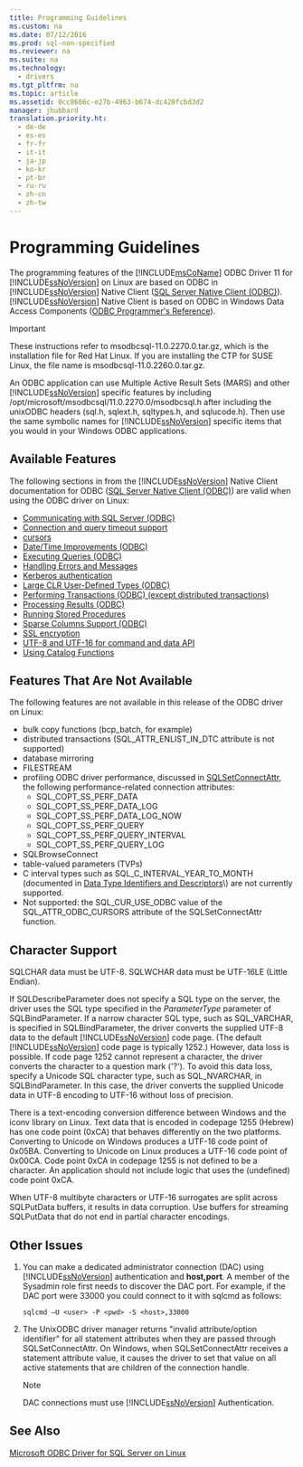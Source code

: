 ```yaml
---
title: Programming Guidelines
ms.custom: na
ms.date: 07/12/2016
ms.prod: sql-non-specified
ms.reviewer: na
ms.suite: na
ms.technology: 
  - drivers
ms.tgt_pltfrm: na
ms.topic: article
ms.assetid: 0cc8686c-e27b-4963-b674-dc420fcbd3d2
manager: jhubbard
translation.priority.ht: 
  - de-de
  - es-es
  - fr-fr
  - it-it
  - ja-jp
  - ko-kr
  - pt-br
  - ru-ru
  - zh-cn
  - zh-tw
---
```

# Programming Guidelines
The programming features of the [!INCLUDE[msCoName](../content/includes/msCoName_md.md)] ODBC Driver 11 for [!INCLUDE[ssNoVersion](../content/includes/ssNoVersion_md.md)] on Linux are based on ODBC in [!INCLUDE[ssNoVersion](../content/includes/ssNoVersion_md.md)] Native Client \([SQL Server Native Client \(ODBC\)](http://go.microsoft.com/fwlink/?LinkID=134151)\). [!INCLUDE[ssNoVersion](../content/includes/ssNoVersion_md.md)] Native Client is based on ODBC in Windows Data Access Components \([ODBC Programmer's Reference](http://go.microsoft.com/fwlink/?LinkID=45250)\).  
  
> [!IMPORTANT]  
> These instructions refer to msodbcsql\-11.0.2270.0.tar.gz, which is the installation file for Red Hat Linux. If you are installing the CTP for SUSE Linux, the file name is msodbcsql\-11.0.2260.0.tar.gz.  
  
An ODBC application can use Multiple Active Result Sets \(MARS\) and other [!INCLUDE[ssNoVersion](../content/includes/ssNoVersion_md.md)] specific features by including \/opt\/microsoft\/msodbcsql\/11.0.2270.0\/msodbcsql.h after including the unixODBC headers \(sql.h, sqlext.h, sqltypes.h, and sqlucode.h\). Then use the same symbolic names for [!INCLUDE[ssNoVersion](../content/includes/ssNoVersion_md.md)] specific items that you would in your Windows ODBC applications.  
  
## Available Features  
The following sections in from the [!INCLUDE[ssNoVersion](../content/includes/ssNoVersion_md.md)] Native Client documentation for ODBC \([SQL Server Native Client \(ODBC\)](http://go.microsoft.com/fwlink/?LinkID=134151)\) are valid when using the ODBC driver on Linux:  
  
-   [Communicating with SQL Server \(ODBC\)](http://msdn.microsoft.com/library/ms131692.aspx)  
-   [Connection and query timeout support](http://msdn.microsoft.com/library/ms130822.aspx)  
-   [cursors](http://msdn.microsoft.com/library/ms130794(SQL.110).aspx)  
-   [Date\/Time Improvements \(ODBC\)](http://msdn.microsoft.com/library/bb677319.aspx)  
-   [Executing Queries \(ODBC\)](http://msdn.microsoft.com/library/ms131677.aspx)  
-   [Handling Errors and Messages](http://msdn.microsoft.com/library/ms131289.aspx)  
-   [Kerberos authentication](http://msdn.microsoft.com/library/cc280459.aspx)  
-   [Large CLR User\-Defined Types \(ODBC\)](http://msdn.microsoft.com/library/bb677316.aspx)  
-   [Performing Transactions \(ODBC\) \(except distributed transactions\)](http://msdn.microsoft.com/library/ms131706.aspx)  
-   [Processing Results \(ODBC\)](http://msdn.microsoft.com/library/ms130812.aspx)  
-   [Running Stored Procedures](http://msdn.microsoft.com/library/ms131440.aspx)  
-   [Sparse Columns Support \(ODBC\)](http://msdn.microsoft.com/library/cc280357.aspx)  
-   [SSL encryption](http://msdn.microsoft.com/library/ms131691.aspx)  
-   [UTF\-8 and UTF\-16 for command and data API](http://msdn.microsoft.com/library/ff878241.aspx)  
-   [Using Catalog Functions](http://msdn.microsoft.com/library/ms131490.aspx)  
  
## Features That Are Not Available  
The following features are not available in this release of the ODBC driver on Linux:  
  
-   bulk copy functions \(bcp\_batch, for example\)  
-   distributed transactions \(SQL\_ATTR\_ENLIST\_IN\_DTC attribute is not supported\)  
-   database mirroring  
-   FILESTREAM  
-   profiling ODBC driver performance, discussed in [SQLSetConnectAttr](http://go.microsoft.com/fwlink/?LinkId=234099), the following performance\-related connection attributes:  
    -   SQL\_COPT\_SS\_PERF\_DATA  
    -   SQL\_COPT\_SS\_PERF\_DATA\_LOG  
    -   SQL\_COPT\_SS\_PERF\_DATA\_LOG\_NOW  
    -   SQL\_COPT\_SS\_PERF\_QUERY  
    -   SQL\_COPT\_SS\_PERF\_QUERY\_INTERVAL  
    -   SQL\_COPT\_SS\_PERF\_QUERY\_LOG  
-   SQLBrowseConnect  
-   table\-valued parameters \(TVPs\)  
-   C interval types such as SQL\_C\_INTERVAL\_YEAR\_TO\_MONTH \(documented in [Data Type Identifiers and Descriptors](http://msdn.microsoft.com/library/ms716351(VS.85).aspx)\) are not currently supported.  
-   Not supported: the SQL\_CUR\_USE\_ODBC value of the SQL\_ATTR\_ODBC\_CURSORS attribute of the SQLSetConnectAttr function.  
  
## Character Support  
SQLCHAR data must be UTF\-8. SQLWCHAR data must be UTF\-16LE \(Little Endian\).  
  
If SQLDescribeParameter does not specify a SQL type on the server, the driver uses the SQL type specified in the *ParameterType* parameter of SQLBindParameter. If a narrow character SQL type, such as SQL\_VARCHAR, is specified in SQLBindParameter, the driver converts the supplied UTF\-8 data to the default [!INCLUDE[ssNoVersion](../content/includes/ssNoVersion_md.md)] code page. \(The default [!INCLUDE[ssNoVersion](../content/includes/ssNoVersion_md.md)] code page is typically 1252.\) However, data loss is possible. If code page 1252 cannot represent a character, the driver converts the character to a question mark \('?'\). To avoid this data loss, specify a Unicode SQL character type, such as SQL\_NVARCHAR, in SQLBindParameter. In this case, the driver converts the supplied Unicode data in UTF\-8 encoding to UTF\-16 without loss of precision.  
  
There is a text\-encoding conversion difference between Windows and the iconv library on Linux. Text data that is encoded in codepage 1255 \(Hebrew\) has one code point \(0xCA\) that behaves differently on the two platforms. Converting to Unicode on Windows produces a UTF\-16 code point of 0x05BA. Converting to Unicode on Linux produces a UTF\-16 code point of 0x00CA. Code point 0xCA in codepage 1255 is not defined to be a character. An application should not include logic that uses the \(undefined\) code point 0xCA.  
  
When UTF\-8 multibyte characters or UTF\-16 surrogates are split across SQLPutData buffers, it results in data corruption. Use buffers for streaming SQLPutData that do not end in partial character encodings.  
  
## Other Issues  
  
1.  You can make a dedicated administrator connection \(DAC\) using [!INCLUDE[ssNoVersion](../content/includes/ssNoVersion_md.md)] authentication and **host,port**. A member of the Sysadmin role first needs to discover the DAC port. For example, if the DAC port were 33000 you could connect to it with sqlcmd as follows:  
  
    ```  
    sqlcmd –U <user> -P <pwd> -S <host>,33000  
    ```  
  
2.  The UnixODBC driver manager returns "invalid attribute\/option identifier" for all statement attributes when they are passed through SQLSetConnectAttr. On Windows, when SQLSetConnectAttr receives a statement attribute value, it causes the driver to set that value on all active statements that are children of the connection handle.  
  
    > [!NOTE]  
    > DAC connections must use [!INCLUDE[ssNoVersion](../content/includes/ssNoVersion_md.md)] Authentication.  
  
## See Also  
[Microsoft ODBC Driver for SQL Server on Linux](../content/Microsoft-ODBC-Driver-for-SQL-Server-on-Linux.md)  
  
